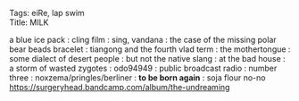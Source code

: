 Tags: eiRe, lap swim  
Title: MILK  
  
a blue ice pack : cling film : sing, vandana : the case of the missing polar bear beads bracelet : tiangong and the fourth vlad term : the mothertongue : some dialect of desert people : but not the native slang : at the bad house : a storm of wasted zygotes : odo94949 : public broadcast radio : number three : noxzema/pringles/berliner : **to be born again** : soja flour no-no  
<https://surgeryhead.bandcamp.com/album/the-undreaming>  
